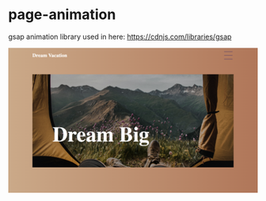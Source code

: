 # page-animation

gsap animation library used in here:
https://cdnjs.com/libraries/gsap


![Screenshot](./page.png)
